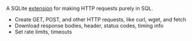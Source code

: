 A SQLite [extension](https://github.com/asg017/sqlite-http) for making HTTP requests purely in SQL.

- Create GET, POST, and other HTTP requests, like curl, wget, and fetch
- Download response bodies, header, status codes, timing info
- Set rate limits, timeouts